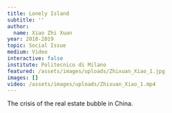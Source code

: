 ```yaml
---
title: Lonely Island
subtitle: ''
author:
  name: Xiao Zhi Xuan
year: 2018-2019
topic: Social Issue
medium: Video
interactive: false
institute: Politecnico di Milano
featured: /assets/images/uploads/Zhixuan_Xiao_1.jpg
images: []
video: /assets/images/uploads/Zhixuan_Xiao_1.mp4
---
```

The crisis of the real estate bubble in China.
